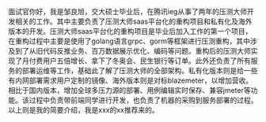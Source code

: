 面试官你好，我是邹良旭，交大硕士毕业后，在腾讯ieg从事了两年的压测大师开发相关的工作。其中主要负责了压测大师saas平台化的重构项目和私有化及海外版本的开发。压测大师saas平台化的重构项目是毕业后加入工作的第一个项目，在重构过程中主要是使用了golang语言grpc、gorm等框架进行压测重构，其中涉及到了从旧代码反推业务、百万数据展示优化、编码等问题。重构后的压测大师实现了月付费用户五倍增长、拿下了冬奥会、民生银行等订单。此外还负责了所有服务的部署运维等工作，基础此了解了压测大师的全部架构。私有化版本则是给一些有内网部署需求用户定制的镜像、海外版本则是对标blazemeter，以增加营收。相比于国内版本，增加全球多压力源的部署、用例编辑实时保存、兼容jmeter等功能。该过程中负责带前端同学进行开发，也负责了机器的采购到服务部署的过程。以上则是我的简要介绍，我是xxx的xx推荐来的。
